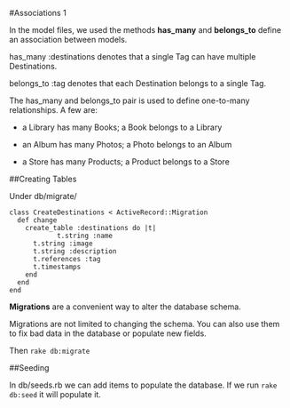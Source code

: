 #Associations 1 

In the model files, we used the methods **has_many** and **belongs_to** define an association between models.

has_many :destinations denotes that a single Tag can have multiple Destinations.

belongs_to :tag denotes that each Destination belongs to a single Tag.

The has_many and belongs_to pair is used to define one-to-many relationships. A few are:

- a Library has many Books; a Book belongs to a Library

- an Album has many Photos; a Photo belongs to an Album

- a Store has many Products; a Product belongs to a Store

##Creating Tables

Under db/migrate/

```
class CreateDestinations < ActiveRecord::Migration
  def change
    create_table :destinations do |t|
			t.string :name
      t.string :image
      t.string :description
      t.references :tag
      t.timestamps
    end
  end
end
```
**Migrations** are a convenient way to alter the database schema.

Migrations are not limited to changing the schema. You can also use them to fix bad data in the database or populate new fields.

Then ```rake db:migrate```

##Seeding

In db/seeds.rb we can add items to populate the database. If we run ```rake db:seed``` it will populate it.
